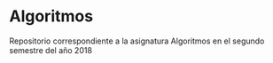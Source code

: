 # Algoritmos
Repositorio correspondiente a la asignatura Algoritmos en el segundo semestre del año 2018

